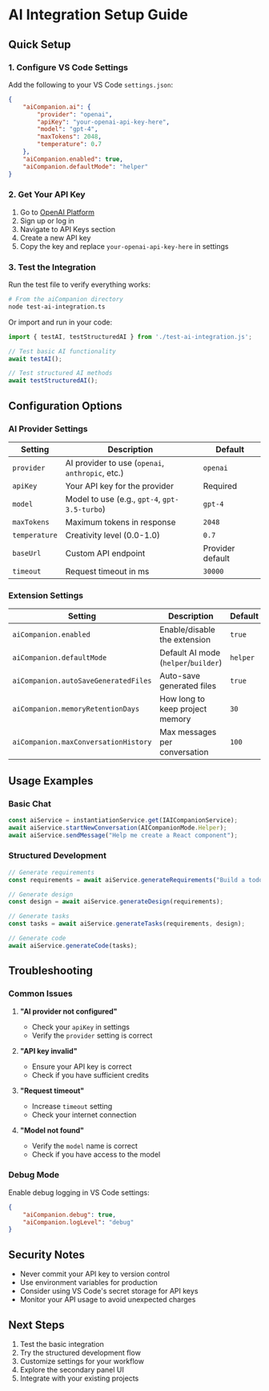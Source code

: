 # AI Integration Setup Guide

## Quick Setup

### 1. Configure VS Code Settings

Add the following to your VS Code `settings.json`:

```json
{
    "aiCompanion.ai": {
        "provider": "openai",
        "apiKey": "your-openai-api-key-here",
        "model": "gpt-4",
        "maxTokens": 2048,
        "temperature": 0.7
    },
    "aiCompanion.enabled": true,
    "aiCompanion.defaultMode": "helper"
}
```

### 2. Get Your API Key

1. Go to [OpenAI Platform](https://platform.openai.com/)
2. Sign up or log in
3. Navigate to API Keys section
4. Create a new API key
5. Copy the key and replace `your-openai-api-key-here` in settings

### 3. Test the Integration

Run the test file to verify everything works:

```bash
# From the aiCompanion directory
node test-ai-integration.ts
```

Or import and run in your code:

```typescript
import { testAI, testStructuredAI } from './test-ai-integration.js';

// Test basic AI functionality
await testAI();

// Test structured AI methods
await testStructuredAI();
```

## Configuration Options

### AI Provider Settings

| Setting | Description | Default |
|---------|-------------|---------|
| `provider` | AI provider to use (`openai`, `anthropic`, etc.) | `openai` |
| `apiKey` | Your API key for the provider | Required |
| `model` | Model to use (e.g., `gpt-4`, `gpt-3.5-turbo`) | `gpt-4` |
| `maxTokens` | Maximum tokens in response | `2048` |
| `temperature` | Creativity level (0.0-1.0) | `0.7` |
| `baseUrl` | Custom API endpoint | Provider default |
| `timeout` | Request timeout in ms | `30000` |

### Extension Settings

| Setting | Description | Default |
|---------|-------------|---------|
| `aiCompanion.enabled` | Enable/disable the extension | `true` |
| `aiCompanion.defaultMode` | Default AI mode (`helper`/`builder`) | `helper` |
| `aiCompanion.autoSaveGeneratedFiles` | Auto-save generated files | `true` |
| `aiCompanion.memoryRetentionDays` | How long to keep project memory | `30` |
| `aiCompanion.maxConversationHistory` | Max messages per conversation | `100` |

## Usage Examples

### Basic Chat
```typescript
const aiService = instantiationService.get(IAICompanionService);
await aiService.startNewConversation(AICompanionMode.Helper);
await aiService.sendMessage("Help me create a React component");
```

### Structured Development
```typescript
// Generate requirements
const requirements = await aiService.generateRequirements("Build a todo app");

// Generate design
const design = await aiService.generateDesign(requirements);

// Generate tasks
const tasks = await aiService.generateTasks(requirements, design);

// Generate code
await aiService.generateCode(tasks);
```

## Troubleshooting

### Common Issues

1. **"AI provider not configured"**
   - Check your `apiKey` in settings
   - Verify the `provider` setting is correct

2. **"API key invalid"**
   - Ensure your API key is correct
   - Check if you have sufficient credits

3. **"Request timeout"**
   - Increase `timeout` setting
   - Check your internet connection

4. **"Model not found"**
   - Verify the `model` name is correct
   - Check if you have access to the model

### Debug Mode

Enable debug logging in VS Code settings:

```json
{
    "aiCompanion.debug": true,
    "aiCompanion.logLevel": "debug"
}
```

## Security Notes

- Never commit your API key to version control
- Use environment variables for production
- Consider using VS Code's secret storage for API keys
- Monitor your API usage to avoid unexpected charges

## Next Steps

1. Test the basic integration
2. Try the structured development flow
3. Customize settings for your workflow
4. Explore the secondary panel UI
5. Integrate with your existing projects 